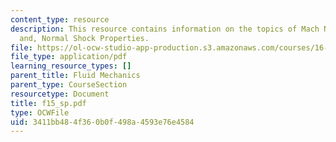 ```yaml
---
content_type: resource
description: This resource contains information on the topics of Mach Number Relations
  and, Normal Shock Properties.
file: https://ol-ocw-studio-app-production.s3.amazonaws.com/courses/16-01-unified-engineering-i-ii-iii-iv-fall-2005-spring-2006/3411bb484f360b0f498a4593e76e4584_f15_sp.pdf
file_type: application/pdf
learning_resource_types: []
parent_title: Fluid Mechanics
parent_type: CourseSection
resourcetype: Document
title: f15_sp.pdf
type: OCWFile
uid: 3411bb48-4f36-0b0f-498a-4593e76e4584
---
```

